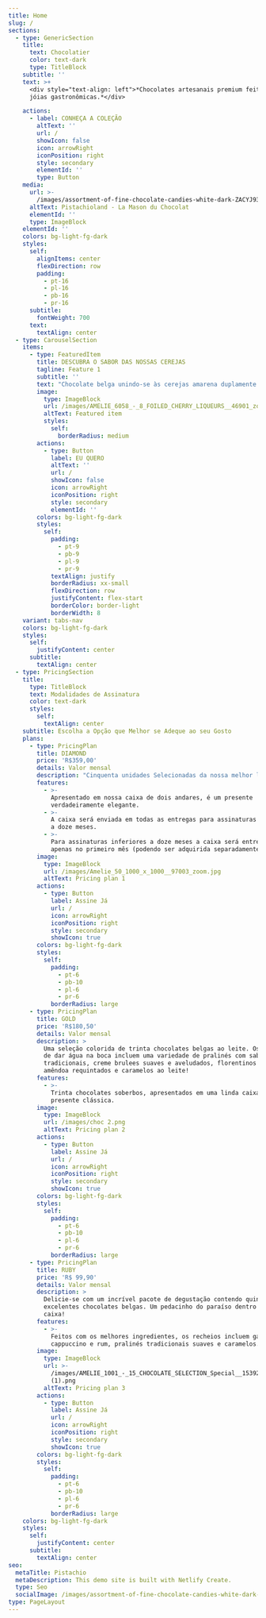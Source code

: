 ```yaml
---
title: Home
slug: /
sections:
  - type: GenericSection
    title:
      text: Chocolatier
      color: text-dark
      type: TitleBlock
    subtitle: ''
    text: >+
      <div style="text-align: left">*Chocolates artesanais premium feitos como
      jóias gastronômicas.*</div>

    actions:
      - label: CONHEÇA A COLEÇÃO
        altText: ''
        url: /
        showIcon: false
        icon: arrowRight
        iconPosition: right
        style: secondary
        elementId: ''
        type: Button
    media:
      url: >-
        /images/assortment-of-fine-chocolate-candies-white-dark-ZACYJ93-1200x800.jpg
      altText: Pistachioland - La Mason du Chocolat
      elementId: ''
      type: ImageBlock
    elementId: ''
    colors: bg-light-fg-dark
    styles:
      self:
        alignItems: center
        flexDirection: row
        padding:
          - pt-16
          - pl-16
          - pb-16
          - pr-16
      subtitle:
        fontWeight: 700
      text:
        textAlign: center
  - type: CarouselSection
    items:
      - type: FeaturedItem
        title: DESCUBRA O SABOR DAS NOSSAS CEREJAS
        tagline: Feature 1
        subtitle: ''
        text: "Chocolate belga unindo-se às cerejas amarena duplamente cobertas em licores de cereja vermelha tradicionais, delicadamente embaladas em papel alumínio.\_\n"
        image:
          type: ImageBlock
          url: /images/AMELIE_6058_-_8_FOILED_CHERRY_LIQUEURS__46901_zoom.png
          altText: Featured item
          styles:
            self:
              borderRadius: medium
        actions:
          - type: Button
            label: EU QUERO
            altText: ''
            url: /
            showIcon: false
            icon: arrowRight
            iconPosition: right
            style: secondary
            elementId: ''
        colors: bg-light-fg-dark
        styles:
          self:
            padding:
              - pt-9
              - pb-9
              - pl-9
              - pr-9
            textAlign: justify
            borderRadius: xx-small
            flexDirection: row
            justifyContent: flex-start
            borderColor: border-light
            borderWidth: 8
    variant: tabs-nav
    colors: bg-light-fg-dark
    styles:
      self:
        justifyContent: center
      subtitle:
        textAlign: center
  - type: PricingSection
    title:
      type: TitleBlock
      text: Modalidades de Assinatura
      color: text-dark
      styles:
        self:
          textAlign: center
    subtitle: Escolha a Opção que Melhor se Adeque ao seu Gosto
    plans:
      - type: PricingPlan
        title: DIAMOND
        price: 'R$359,00'
        details: Valor mensal
        description: "Cinquenta unidades Selecionadas da nossa melhor linha exclusiva, os recheios incluem\_sublimes ganaches de rum, gengibre e café, pralinés premiados e aveludados, caramelos e muito mais!\n"
        features:
          - >-
            Apresentado em nossa caixa de dois andares, é um presente
            verdadeiramente elegante.
          - >-
            A caixa será enviada em todas as entregas para assinaturas supeiores
            a doze meses.
          - >-
            Para assinaturas inferiores a doze meses a caixa será entregue
            apenas no primeiro mês (podendo ser adquirida separadamente)
        image:
          type: ImageBlock
          url: /images/Amelie_50_1000_x_1000__97003_zoom.jpg
          altText: Pricing plan 1
        actions:
          - type: Button
            label: Assine Já
            url: /
            icon: arrowRight
            iconPosition: right
            style: secondary
            showIcon: true
        colors: bg-light-fg-dark
        styles:
          self:
            padding:
              - pt-6
              - pb-10
              - pl-6
              - pr-6
            borderRadius: large
      - type: PricingPlan
        title: GOLD
        price: 'R$180,50'
        details: Valor mensal
        description: >
          Uma seleção colorida de trinta chocolates belgas ao leite. Os recheios
          de dar água na boca incluem uma variedade de pralinés com sabores
          tradicionais, creme brulees suaves e aveludados, florentinos de
          amêndoa requintados e caramelos ao leite!
        features:
          - >-
            Trinta chocolates soberbos, apresentados em uma linda caixa de
            presente clássica.
        image:
          type: ImageBlock
          url: /images/choc 2.png
          altText: Pricing plan 2
        actions:
          - type: Button
            label: Assine Já
            url: /
            icon: arrowRight
            iconPosition: right
            style: secondary
            showIcon: true
        colors: bg-light-fg-dark
        styles:
          self:
            padding:
              - pt-6
              - pb-10
              - pl-6
              - pr-6
            borderRadius: large
      - type: PricingPlan
        title: RUBY
        price: 'R$ 99,90'
        details: Valor mensal
        description: >
          Delicie-se com um incrível pacote de degustação contendo quinze
          excelentes chocolates belgas. Um pedacinho do paraíso dentro de uma
          caixa!
        features:
          - >-
            Feitos com os melhores ingredientes, os recheios incluem ganaches de
            cappuccino e rum, pralinés tradicionais suaves e caramelos.
        image:
          type: ImageBlock
          url: >-
            /images/AMELIE_1001_-_15_CHOCOLATE_SELECTION_Special__15392_zoom
            (1).png
          altText: Pricing plan 3
        actions:
          - type: Button
            label: Assine Já
            url: /
            icon: arrowRight
            iconPosition: right
            style: secondary
            showIcon: true
        colors: bg-light-fg-dark
        styles:
          self:
            padding:
              - pt-6
              - pb-10
              - pl-6
              - pr-6
            borderRadius: large
    colors: bg-light-fg-dark
    styles:
      self:
        justifyContent: center
      subtitle:
        textAlign: center
seo:
  metaTitle: Pistachio
  metaDescription: This demo site is built with Netlify Create.
  type: Seo
  socialImage: /images/assortment-of-fine-chocolate-candies-white-dark-ZACYJ93-1200x800.jpg
type: PageLayout
---
```

